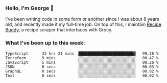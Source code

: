 ### Hello, I'm George 👋

I've been writing code in some form or another since I was about 8 years old, and recently made it my full-time job. On top of this, I maintain [Recipe Buddy](https://github.com/georgegebbett/recipe-buddy), a recipe scraper that interfaces with Grocy.  

<!--
**georgegebbett/georgegebbett** is a ✨ _special_ ✨ repository because its `README.md` (this file) appears on your GitHub profile.

Here are some ideas to get you started:

- 🔭 I’m currently working on ...
- 🌱 I’m currently learning ...
- 👯 I’m looking to collaborate on ...
- 🤔 I’m looking for help with ...
- 💬 Ask me about ...
- 📫 How to reach me: ...
- 😄 Pronouns: ...
- ⚡ Fun fact: ...
-->

### What I've been up to this week:
<!--START_SECTION:waka-->

```text
TypeScript      33 hrs 21 mins  ████████████████████████▓   99.18 %
Terraform       9 mins          ░░░░░░░░░░░░░░░░░░░░░░░░░   00.47 %
JavaScript      5 mins          ░░░░░░░░░░░░░░░░░░░░░░░░░   00.26 %
JSON            0 secs          ░░░░░░░░░░░░░░░░░░░░░░░░░   00.03 %
GraphQL         0 secs          ░░░░░░░░░░░░░░░░░░░░░░░░░   00.02 %
Text            0 secs          ░░░░░░░░░░░░░░░░░░░░░░░░░   00.02 %
```

<!--END_SECTION:waka-->
